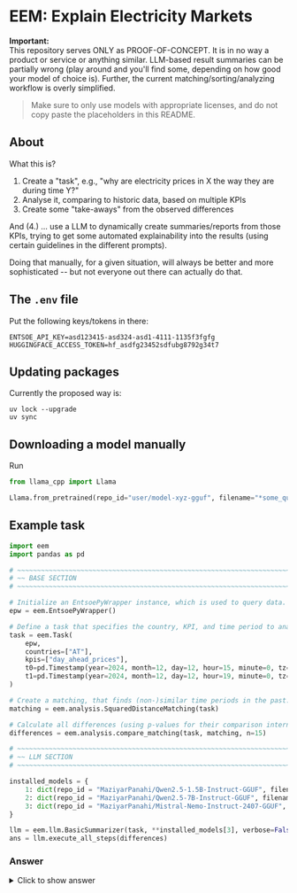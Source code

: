 # EEM: Explain Electricity Markets

**Important:**  
This repository serves ONLY as PROOF-OF-CONCEPT. It is in no way a product or service or anything similar. LLM-based
result summaries can be partially wrong (play around and you'll find some, depending on how good your model of choice
is). Further, the current matching/sorting/analyzing workflow is overly simplified.

> Make sure to only use models with appropriate licenses, and do not copy paste the placeholders in this README.

## About

What this is?

1. Create a "task", e.g., "why are electricity prices in X the way they are during time Y?"
2. Analyse it, comparing to historic data, based on multiple KPIs
3. Create some "take-aways" from the observed differences

And (4.) ... use a LLM to dynamically create summaries/reports from those KPIs, trying to get some automated
explainability into the results (using certain guidelines in the different prompts).

Doing that manually, for a given situation, will always be better and more sophisticated -- but not everyone out there
can actually do that.

## The `.env` file

Put the following keys/tokens in there:

```text
ENTSOE_API_KEY=asd123415-asd324-asd1-4111-1135f3fgfg
HUGGINGFACE_ACCESS_TOKEN=hf_asdfg23452sdfubg8792g34t7
```

## Updating packages

Currently the proposed way is:

```shell
uv lock --upgrade
uv sync
```

## Downloading a model manually

Run

```python
from llama_cpp import Llama

Llama.from_pretrained(repo_id="user/model-xyz-gguf", filename="*some_quant_filter.gguf")
```

## Example task

```python
import eem
import pandas as pd

# ~~~~~~~~~~~~~~~~~~~~~~~~~~~~~~~~~~~~~~~~~~~~~~~~~~~~~~~~~~~~~~~~~~~~~~~~~~~~~~~~~~~~~~~~~~~~~~~~~~~~~~~~~~~~~~~~~~~~ #
# ~~ BASE SECTION                                                                                                   ~~ #
# ~~~~~~~~~~~~~~~~~~~~~~~~~~~~~~~~~~~~~~~~~~~~~~~~~~~~~~~~~~~~~~~~~~~~~~~~~~~~~~~~~~~~~~~~~~~~~~~~~~~~~~~~~~~~~~~~~~~~ #

# Initialize an EntsoePyWrapper instance, which is used to query data.
epw = eem.EntsoePyWrapper()

# Define a task that specifies the country, KPI, and time period to analyze.
task = eem.Task(
    epw,
    countries=["AT"],
    kpis=["day_ahead_prices"],
    t0=pd.Timestamp(year=2024, month=12, day=12, hour=15, minute=0, tz="Europe/Vienna"),
    t1=pd.Timestamp(year=2024, month=12, day=12, hour=19, minute=0, tz="Europe/Vienna"),
)

# Create a matching, that finds (non-)similar time periods in the past.
matching = eem.analysis.SquaredDistanceMatching(task)

# Calculate all differences (using p-values for their comparison internally).
differences = eem.analysis.compare_matching(task, matching, n=15)

# ~~~~~~~~~~~~~~~~~~~~~~~~~~~~~~~~~~~~~~~~~~~~~~~~~~~~~~~~~~~~~~~~~~~~~~~~~~~~~~~~~~~~~~~~~~~~~~~~~~~~~~~~~~~~~~~~~~~~ #
# ~~ LLM SECTION                                                                                                    ~~ #
# ~~~~~~~~~~~~~~~~~~~~~~~~~~~~~~~~~~~~~~~~~~~~~~~~~~~~~~~~~~~~~~~~~~~~~~~~~~~~~~~~~~~~~~~~~~~~~~~~~~~~~~~~~~~~~~~~~~~~ #

installed_models = {
    1: dict(repo_id = "MaziyarPanahi/Qwen2.5-1.5B-Instruct-GGUF", filename = "*Q4_K_S.gguf", n_ctx=2**11, seed=42),
    2: dict(repo_id = "MaziyarPanahi/Qwen2.5-7B-Instruct-GGUF", filename = "*Q8_0.gguf", n_ctx=2**15, seed=42),
    3: dict(repo_id = "MaziyarPanahi/Mistral-Nemo-Instruct-2407-GGUF", filename = "*Q8_0.gguf", n_ctx=2**18, seed=42),
}

llm = eem.llm.BasicSummarizer(task, **installed_models[3], verbose=False)
ans = llm.execute_all_steps(differences)
```

### Answer

<details>

<summary>Click to show answer</summary>

```markdown
# Task

Analyze the day-ahead electricity prices in Austria from 12:00 to 19:00 on December 12, 2024.

# Analysis

## Overview

During the inspected period, the day-ahead electricity prices in Austria were consistently higher than the historical average.

## Details

### Mean

**Highlights:**
1. Solar generation in Germany (DE_LU) is extremely low.
2. Wind and solar forecast in Germany (DE_LU) is significantly lower than usual, being 1581.9 MWh compared to 32102.4 MWh during other times.
3. Net position in Germany (DE_LU) is unusually negative, indicating high imports.

**Implications:**
The low solar generation and wind and solar forecast in Germany (DE_LU) might lead to increased reliance on fossil fuels for generation, meanwhile the high imports suggest that Germany (DE_LU) is meeting its demand through imports, potentially driving up prices due to increased demand and reliance on expensive fossil fuels.

### Variance

**Highlights:**
1. The variance of fossil gas generation in Austria (AT) is significantly higher than usual.

**Implications:**
The high variance in fossil gas generation in Austria (AT) suggests increased uncertainty and volatility in the energy market, potentially leading to price fluctuations and increased risk for market participants.

# Summary

In Austria, day-ahead electricity prices were consistently higher than the historical average, driven by low renewable generation and increased reliance on expensive fossil fuels. High variance in fossil gas generation introduced market uncertainty, potentially exacerbating price volatility. Notably, hydro pumped storage generation in Austria did not significantly impact the market during this period. Overall, the Austrian electricity market experienced unusual conditions, with low renewable generation and increased fossil fuel reliance driving up prices and introducing market uncertainty.
```

</details>
